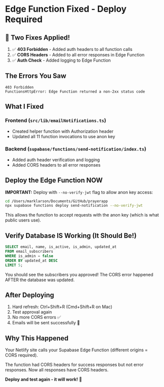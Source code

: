 # Edge Function Fixed - Deploy Required

## 🎉 Two Fixes Applied!

1. ✅ **403 Forbidden** - Added auth headers to all function calls
2. ✅ **CORS Headers** - Added to all error responses in Edge Function
3. ✅ **Auth Check** - Added logging to Edge Function

## The Errors You Saw

```
403 Forbidden
FunctionsHttpError: Edge Function returned a non-2xx status code
```

## What I Fixed

### Frontend (`src/lib/emailNotifications.ts`)
- Created helper function with Authorization header
- Updated all 11 function invocations to use anon key

### Backend (`supabase/functions/send-notification/index.ts`)
- Added auth header verification and logging
- Added CORS headers to all error responses

## Deploy the Edge Function NOW

**IMPORTANT:** Deploy with `--no-verify-jwt` flag to allow anon key access:

```bash
cd /Users/marklarson/Documents/GitHub/prayerapp
npx supabase functions deploy send-notification --no-verify-jwt
```

This allows the function to accept requests with the anon key (which is what public users use).

## Verify Database IS Working (It Should Be!)

```sql
SELECT email, name, is_active, is_admin, updated_at
FROM email_subscribers
WHERE is_admin = false
ORDER BY updated_at DESC
LIMIT 5;
```

You should see the subscribers you approved! The CORS error happened AFTER the database was updated.

## After Deploying

1. Hard refresh: Ctrl+Shift+R (Cmd+Shift+R on Mac)
2. Test approval again
3. No more CORS errors ✅
4. Emails will be sent successfully 📧

## Why This Happened

Your Netlify site calls your Supabase Edge Function (different origins = CORS required).

The function had CORS headers for success responses but not error responses. Now all responses have CORS headers.

**Deploy and test again - it will work!** 🚀
